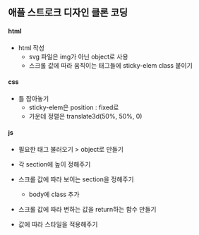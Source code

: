 ## 애플 스트로크 디자인 클론 코딩

#### html

- html 작성
  - svg 파일은 img가 아닌 object로 사용
  - 스크롤 값에 따라 움직이는 태그들에 sticky-elem class 붙이기

#### css

- 틀 잡아놓기
  - sticky-elem은 position : fixed로
  - 가운데 정렬은 translate3d(50%, 50%, 0)

#### js

- 필요한 태그 불러오기 > object로 만들기

- 각 section에 높이 정해주기

- 스크롤 값에 따라 보이는 section을 정해주기

  - body에 class 추가

- 스크롤 값에 따라 변하는 값을 return하는 함수 만들기

- 값에 따라 스타일을 적용해주기
